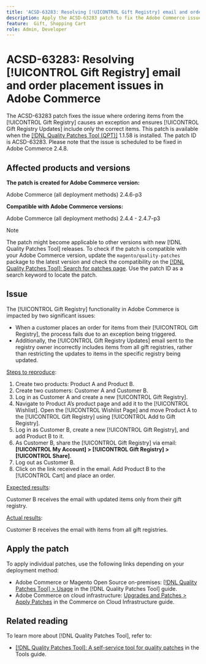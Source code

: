 ```yaml
---
title: 'ACSD-63283: Resolving [!UICONTROL Gift Registry] email and order placement issues in Adobe Commerce'
description: Apply the ACSD-63283 patch to fix the Adobe Commerce issue where ordering items from the [!UICONTROL Gift Registry] causes an exception and ensures [!UICONTROL Gift Registry Updates] include only the correct items.
feature:  Gift, Shopping Cart
role: Admin, Developer
---
```

# ACSD-63283: Resolving [!UICONTROL Gift Registry] email and order placement issues in Adobe Commerce

The ACSD-63283 patch fixes the issue where ordering items from the [!UICONTROL Gift Registry] causes an exception and ensures [!UICONTROL Gift Registry Updates] include only the correct items. This patch is available when the [[!DNL Quality Patches Tool (QPT)]](/help/tools/quality-patches-tool/quality-patches-tool-to-self-serve-quality-patches.md) 1.1.58 is installed. The patch ID is ACSD-63283. Please note that the issue is scheduled to be fixed in Adobe Commerce 2.4.8.

## Affected products and versions

**The patch is created for Adobe Commerce version:**

Adobe Commerce (all deployment methods)  2.4.6-p3

**Compatible with Adobe Commerce versions:**

Adobe Commerce (all deployment methods) 2.4.4 - 2.4.7-p3

>[!NOTE]
>
>The patch might become applicable to other versions with new [!DNL Quality Patches Tool] releases. To check if the patch is compatible with your Adobe Commerce version, update the `magento/quality-patches` package to the latest version and check the compatibility on the [[!DNL Quality Patches Tool]: Search for patches page](https://experienceleague.adobe.com/tools/commerce-quality-patches/index.html). Use the patch ID as a search keyword to locate the patch.

## Issue

The [!UICONTROL Gift Registry] functionality in Adobe Commerce is impacted by two significant issues:

* When a customer places an order for items from their [!UICONTROL Gift Registry], the process fails due to an exception being triggered. 
* Additionally, the [!UICONTROL Gift Registry Updates] email sent to the registry owner incorrectly includes items from all gift registries, rather than restricting the updates to items in the specific registry being updated. 

<u>Steps to reproduce</u>:

1. Create two products: Product A and Product B.
1. Create two customers: Customer A and Customer B.
1. Log in as Customer A and create a new [!UICONTROL Gift Registry].
1. Navigate to Product A’s product page and add it to the [!UICONTROL Wishlist]. Open the [!UICONTROL Wishlist Page] and move Product A to the [!UICONTROL Gift Registry] using [!UICONTROL Add to Gift Registry].
1. Log in as Customer B, create a new [!UICONTROL Gift Registry], and add Product B to it.
1. As Customer B, share the [!UICONTROL Gift Registry] via email: **[!UICONTROL My Account] > [!UICONTROL Gift Registry] > [!UICONTROL Share]**.
1. Log out as Customer B.
1. Click on the link received in the email. Add Product B to the [!UICONTROL Cart] and place an order.

<u>Expected results</u>:

Customer B receives the email with updated items only from their gift registry.

<u>Actual results</u>:

Customer B receives the email with items from all gift registries.

## Apply the patch

To apply individual patches, use the following links depending on your deployment method:

* Adobe Commerce or Magento Open Source on-premises: [[!DNL Quality Patches Tool] > Usage](/help/tools/quality-patches-tool/usage.md) in the [!DNL Quality Patches Tool] guide.
* Adobe Commerce on cloud infrastructure: [Upgrades and Patches > Apply Patches](https://experienceleague.adobe.com/docs/commerce-cloud-service/user-guide/develop/upgrade/apply-patches.html) in the Commerce on Cloud Infrastructure guide.


## Related reading

To learn more about [!DNL Quality Patches Tool], refer to:

* [[!DNL Quality Patches Tool]: A self-service tool for quality patches](/help/tools/quality-patches-tool/quality-patches-tool-to-self-serve-quality-patches.md) in the Tools guide.
